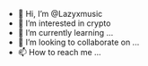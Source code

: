 - 👋 Hi, I’m @Lazyxmusic
- 👀 I’m interested in crypto
- 🌱 I’m currently learning ...
- 💞️ I’m looking to collaborate on ...
- 📫 How to reach me ...

<!---
Lazyxmusic/Lazyxmusic is a ✨ special ✨ repository because its `README.md` (this file) appears on your GitHub profile.
You can click the Preview link to take a look at your changes.
--->
